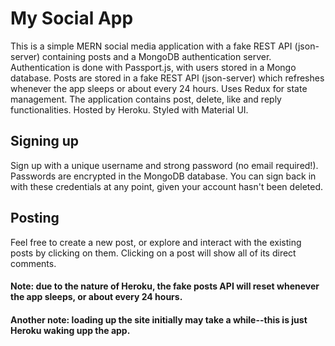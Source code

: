 # My Social App
This is a simple MERN social media application with a fake REST API (json-server) containing posts and a MongoDB authentication server. Authentication is done with Passport.js, with users stored in a Mongo database. Posts are stored in a fake REST API (json-server) which refreshes whenever the app sleeps or about every 24 hours. Uses Redux for state management. The application contains post, delete, like and reply functionalities. Hosted by Heroku. Styled with Material UI.

## Signing up

Sign up with a unique username and strong password (no email required!). Passwords are encrypted in the MongoDB database. You can sign back in with these credentials at any point, given your account hasn't been deleted.

## Posting

Feel free to create a new post, or explore and interact with the existing posts by clicking on them. Clicking on a post will show all of its direct comments.

#### Note: due to the nature of Heroku, the fake posts API will reset whenever the app sleeps, or about every 24 hours.
#### Another note: loading up the site initially may take a while--this is just Heroku waking upp the app.
